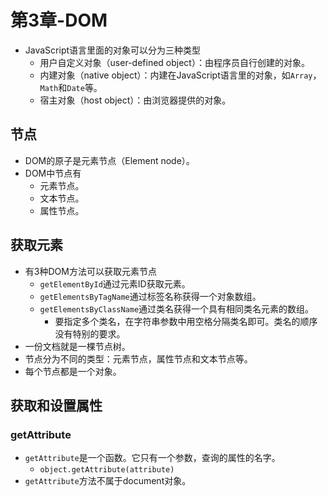 # 第3章-DOM

- JavaScript语言里面的对象可以分为三种类型
  - 用户自定义对象（user-defined object）：由程序员自行创建的对象。
  - 内建对象（native object）：内建在JavaScript语言里的对象，如`Array`，`Math`和`Date`等。
  - 宿主对象（host object）：由浏览器提供的对象。

## 节点

- DOM的原子是元素节点（Element node）。
- DOM中节点有
  - 元素节点。
  - 文本节点。
  - 属性节点。

## 获取元素

- 有3种DOM方法可以获取元素节点
  - `getElementById`通过元素ID获取元素。
  - `getElementsByTagName`通过标签名称获得一个对象数组。
  - `getElementsByClassName`通过类名获得一个具有相同类名元素的数组。
    - 要指定多个类名，在字符串参数中用空格分隔类名即可。类名的顺序没有特别的要求。
- 一份文档就是一棵节点树。
- 节点分为不同的类型：元素节点，属性节点和文本节点等。
- 每个节点都是一个对象。

## 获取和设置属性

### getAttribute

- `getAttribute`是一个函数。它只有一个参数，查询的属性的名字。
  - `object.getAttribute(attribute)`
- `getAttribute`方法不属于document对象。

